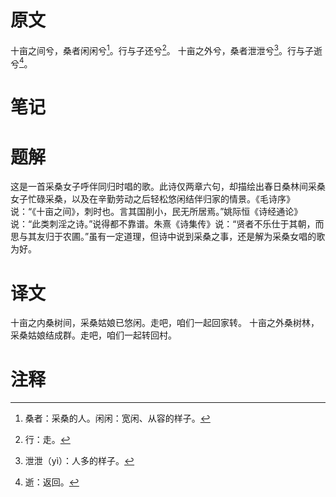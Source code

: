 # 原文
十亩之间兮，桑者闲闲兮[^1]。行与子还兮[^2]。
十亩之外兮，桑者泄泄兮[^3]。行与子逝兮[^4]。
# 笔记

# 题解
这是一首采桑女子呼伴同归时唱的歌。此诗仅两章六句，却描绘出春日桑林间采桑女子忙碌采桑，以及在辛勤劳动之后轻松悠闲结伴归家的情景。《毛诗序》说：“《十亩之间》，刺时也。言其国削小，民无所居焉。”姚际恒《诗经通论》说：“此类刺淫之诗。”说得都不靠谱。朱熹《诗集传》说：“贤者不乐仕于其朝，而思与其友归于农圃。”虽有一定道理，但诗中说到采桑之事，还是解为采桑女唱的歌为好。
# 译文
十亩之内桑树间，采桑姑娘已悠闲。走吧，咱们一起回家转。
十亩之外桑树林，采桑姑娘结成群。走吧，咱们一起转回村。
# 注释

[^1]: 桑者：采桑的人。闲闲：宽闲、从容的样子。
[^2]: 行：走。
[^3]: 泄泄（yì）：人多的样子。
[^4]: 逝：返回。